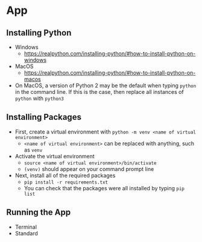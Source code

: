 # App
## Installing Python
* Windows
  * https://realpython.com/installing-python/#how-to-install-python-on-windows
* MacOS
  * https://realpython.com/installing-python/#how-to-install-python-on-macos
* On MacOS, a version of Python 2 may be the default when typing `python` in the command line.  If this is the case, then replace all instances of `python` with `python3`

## Installing Packages
* First, create a virtual environment with `python -m venv <name of virtual environment>`
  * `<name of virtual environment>` can be replaced with anything, such as `venv`
* Activate the virtual environment
  * `source <name of virtual environment>/bin/activate`
  * `(venv)` should appear on your command prompt line
* Next, install all of the required packages
  * `pip install -r requirements.txt`
  * You can check that the packages were all installed by typing `pip list`

## Running the App
* Terminal
* Standard
